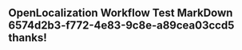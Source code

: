 <properties
ms.topic="hero-topic"
ms.test1="hero-topic"
ms.test2="test"/>

## OpenLocalization Workflow Test MarkDown 6574d2b3-f772-4e83-9c8e-a89cea03ccd5 thanks!
